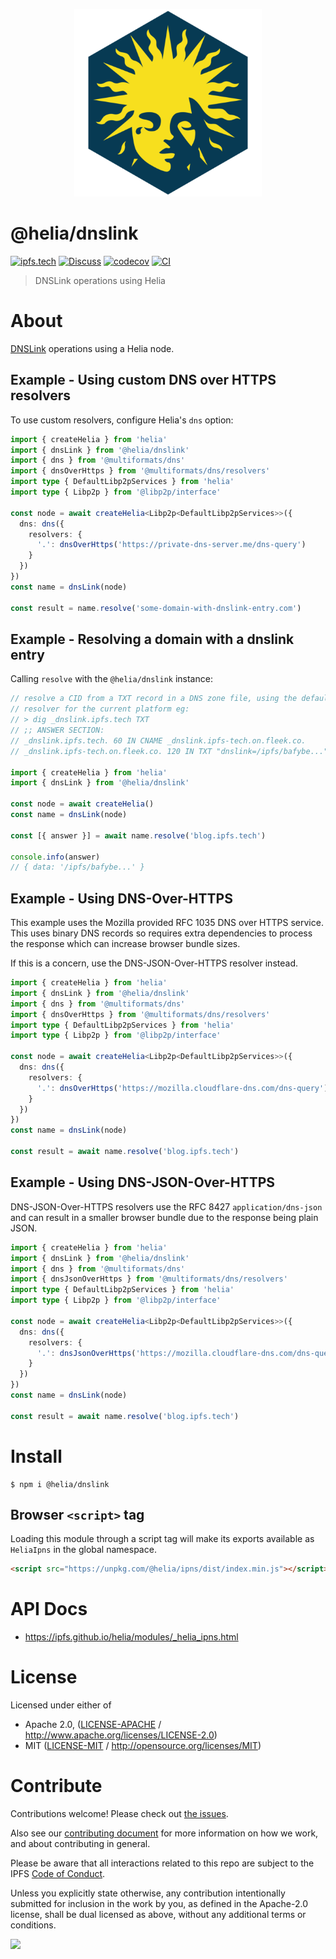 <p align="center">
  <a href="https://github.com/ipfs/helia" title="Helia">
    <img src="https://raw.githubusercontent.com/ipfs/helia/main/assets/helia.png" alt="Helia logo" width="300" />
  </a>
</p>

# @helia/dnslink

[![ipfs.tech](https://img.shields.io/badge/project-IPFS-blue.svg?style=flat-square)](https://ipfs.tech)
[![Discuss](https://img.shields.io/discourse/https/discuss.ipfs.tech/posts.svg?style=flat-square)](https://discuss.ipfs.tech)
[![codecov](https://img.shields.io/codecov/c/github/ipfs/helia.svg?style=flat-square)](https://codecov.io/gh/ipfs/helia)
[![CI](https://img.shields.io/github/actions/workflow/status/ipfs/helia/main.yml?branch=main\&style=flat-square)](https://github.com/ipfs/helia/actions/workflows/main.yml?query=branch%3Amain)

> DNSLink operations using Helia

# About

<!--

!IMPORTANT!

Everything in this README between "# About" and "# Install" is automatically
generated and will be overwritten the next time the doc generator is run.

To make changes to this section, please update the @packageDocumentation section
of src/index.js or src/index.ts

To experiment with formatting, please run "npm run docs" from the root of this
repo and examine the changes made.

-->

[DNSLink](https://dnslink.dev/) operations using a Helia node.

## Example - Using custom DNS over HTTPS resolvers

To use custom resolvers, configure Helia's `dns` option:

```TypeScript
import { createHelia } from 'helia'
import { dnsLink } from '@helia/dnslink'
import { dns } from '@multiformats/dns'
import { dnsOverHttps } from '@multiformats/dns/resolvers'
import type { DefaultLibp2pServices } from 'helia'
import type { Libp2p } from '@libp2p/interface'

const node = await createHelia<Libp2p<DefaultLibp2pServices>>({
  dns: dns({
    resolvers: {
      '.': dnsOverHttps('https://private-dns-server.me/dns-query')
    }
  })
})
const name = dnsLink(node)

const result = name.resolve('some-domain-with-dnslink-entry.com')
```

## Example - Resolving a domain with a dnslink entry

Calling `resolve` with the `@helia/dnslink` instance:

```TypeScript
// resolve a CID from a TXT record in a DNS zone file, using the default
// resolver for the current platform eg:
// > dig _dnslink.ipfs.tech TXT
// ;; ANSWER SECTION:
// _dnslink.ipfs.tech. 60 IN CNAME _dnslink.ipfs-tech.on.fleek.co.
// _dnslink.ipfs-tech.on.fleek.co. 120 IN TXT "dnslink=/ipfs/bafybe..."

import { createHelia } from 'helia'
import { dnsLink } from '@helia/dnslink'

const node = await createHelia()
const name = dnsLink(node)

const [{ answer }] = await name.resolve('blog.ipfs.tech')

console.info(answer)
// { data: '/ipfs/bafybe...' }
```

## Example - Using DNS-Over-HTTPS

This example uses the Mozilla provided RFC 1035 DNS over HTTPS service. This
uses binary DNS records so requires extra dependencies to process the
response which can increase browser bundle sizes.

If this is a concern, use the DNS-JSON-Over-HTTPS resolver instead.

```TypeScript
import { createHelia } from 'helia'
import { dnsLink } from '@helia/dnslink'
import { dns } from '@multiformats/dns'
import { dnsOverHttps } from '@multiformats/dns/resolvers'
import type { DefaultLibp2pServices } from 'helia'
import type { Libp2p } from '@libp2p/interface'

const node = await createHelia<Libp2p<DefaultLibp2pServices>>({
  dns: dns({
    resolvers: {
      '.': dnsOverHttps('https://mozilla.cloudflare-dns.com/dns-query')
    }
  })
})
const name = dnsLink(node)

const result = await name.resolve('blog.ipfs.tech')
```

## Example - Using DNS-JSON-Over-HTTPS

DNS-JSON-Over-HTTPS resolvers use the RFC 8427 `application/dns-json` and can
result in a smaller browser bundle due to the response being plain JSON.

```TypeScript
import { createHelia } from 'helia'
import { dnsLink } from '@helia/dnslink'
import { dns } from '@multiformats/dns'
import { dnsJsonOverHttps } from '@multiformats/dns/resolvers'
import type { DefaultLibp2pServices } from 'helia'
import type { Libp2p } from '@libp2p/interface'

const node = await createHelia<Libp2p<DefaultLibp2pServices>>({
  dns: dns({
    resolvers: {
      '.': dnsJsonOverHttps('https://mozilla.cloudflare-dns.com/dns-query')
    }
  })
})
const name = dnsLink(node)

const result = await name.resolve('blog.ipfs.tech')
```

# Install

```console
$ npm i @helia/dnslink
```

## Browser `<script>` tag

Loading this module through a script tag will make its exports available as `HeliaIpns` in the global namespace.

```html
<script src="https://unpkg.com/@helia/ipns/dist/index.min.js"></script>
```

# API Docs

- <https://ipfs.github.io/helia/modules/_helia_ipns.html>

# License

Licensed under either of

- Apache 2.0, ([LICENSE-APACHE](https://github.com/ipfs/helia/blob/main/packages/ipns/LICENSE-APACHE) / <http://www.apache.org/licenses/LICENSE-2.0>)
- MIT ([LICENSE-MIT](https://github.com/ipfs/helia/blob/main/packages/ipns/LICENSE-MIT) / <http://opensource.org/licenses/MIT>)

# Contribute

Contributions welcome! Please check out [the issues](https://github.com/ipfs/helia/issues).

Also see our [contributing document](https://github.com/ipfs/community/blob/master/CONTRIBUTING_JS.md) for more information on how we work, and about contributing in general.

Please be aware that all interactions related to this repo are subject to the IPFS [Code of Conduct](https://github.com/ipfs/community/blob/master/code-of-conduct.md).

Unless you explicitly state otherwise, any contribution intentionally submitted for inclusion in the work by you, as defined in the Apache-2.0 license, shall be dual licensed as above, without any additional terms or conditions.

[![](https://cdn.rawgit.com/jbenet/contribute-ipfs-gif/master/img/contribute.gif)](https://github.com/ipfs/community/blob/master/CONTRIBUTING.md)
